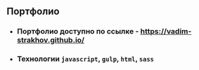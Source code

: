 ## Портфолио

- ### Портфолио доступно по ссылке - https://vadim-strakhov.github.io/
- ### Технологии `javascript`, `gulp`, `html`, `sass`
